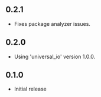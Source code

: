 ## 0.2.1

* Fixes package analyzer issues.

## 0.2.0

* Using 'universal_io' version 1.0.0.

## 0.1.0

* Initial release